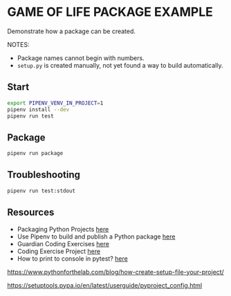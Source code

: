 # GAME OF LIFE PACKAGE EXAMPLE

Demonstrate how a package can be created.  

NOTES:

* Package names cannot begin with numbers.  
* `setup.py` is created manually, not yet found a way to build automatically.  

## Start

```sh
export PIPENV_VENV_IN_PROJECT=1
pipenv install --dev
pipenv run test
```

## Package

```sh
pipenv run package
```

## Troubleshooting

```sh
pipenv run test:stdout
```

## Resources

* Packaging Python Projects [here](https://packaging.python.org/en/latest/tutorials/packaging-projects/)  
* Use Pipenv to build and publish a Python package [here](https://stackoverflow.com/questions/62131724/use-pipenv-to-build-and-publish-a-python-package)  
* Guardian Coding Exercises [here](https://github.com/guardian/coding-exercises)  
* Coding Exercise Project [here](https://github.com/guardian/coding-exercise-project)  
* How to print to console in pytest? [here](https://stackoverflow.com/questions/24617397/how-to-print-to-console-in-pytest)  

https://www.pythonforthelab.com/blog/how-create-setup-file-your-project/

https://setuptools.pypa.io/en/latest/userguide/pyproject_config.html

